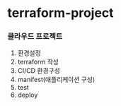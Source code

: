 # terraform-project
### 클라우드 프로젝트
1. 환경설정
2. terraform 작성 
3. CI/CD 환경구성
4. manifest(애플리케이션 구성)
5. test 
6. deploy
